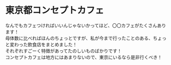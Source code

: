 # 東京都コンセプトカフェ


なんでもカフェつければいいんじゃないかってほど、〇〇カフェがたくさんあります！<br>
母体数に比べればほんのちょっとですが、私が今まで行ったことのある、ちょっと変わった飲食店をまとめました！<br>
それぞれすごーく特徴があってたのしいものばかりです！<br>
コンセプトカフェは地方にはあまりないので、東京にいるなら是非行くべき！
